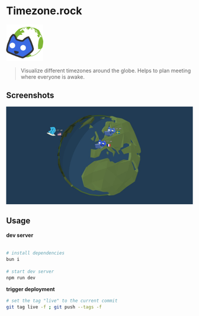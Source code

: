 # Timezone.rock

<img src="./packages/app/public/icon.svg" width="100px"/>





> Visualize different timezones around the globe. Helps to plan meeting where everyone is awake.


## Screenshots

![screenshot](./packages/app/public/preview-1200x630.jpg)

## Usage


**dev server**

```sh

# install dependencies
bun i

# start dev server
npm run dev
```

**trigger deployment**

```sh
# set the tag "live" to the current commit
git tag live -f ; git push --tags -f
```